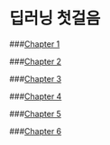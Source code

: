 딥러닝 첫걸음 
=================

###[Chapter 1](ch1_MachineLearning/machine_learning.md)

###[Chapter 2](ch2_Neural_Network/neural_network.md)

###[Chapter 3](ch3_Multi_Layer_Network/multi_layer_network.md)

###[Chapter 4]()

###[Chapter 5]()

###[Chapter 6]()